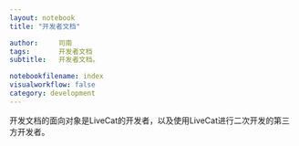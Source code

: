 ```yaml
---
layout: notebook
title: "开发者文档"

author:     司南
tags: 		开发者文档
subtitle:   开发者文档。

notebookfilename: index
visualworkflow: false
category: development
---
```


开发文档的面向对象是LiveCat的开发者，以及使用LiveCat进行二次开发的第三方开发者。
